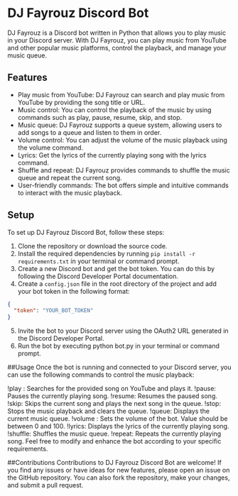# DJ Fayrouz Discord Bot

DJ Fayrouz is a Discord bot written in Python that allows you to play music in your Discord server. With DJ Fayrouz, you can play music from YouTube and other popular music platforms, control the playback, and manage your music queue.

## Features

- Play music from YouTube: DJ Fayrouz can search and play music from YouTube by providing the song title or URL.
- Music control: You can control the playback of the music by using commands such as play, pause, resume, skip, and stop.
- Music queue: DJ Fayrouz supports a queue system, allowing users to add songs to a queue and listen to them in order.
- Volume control: You can adjust the volume of the music playback using the volume command.
- Lyrics: Get the lyrics of the currently playing song with the lyrics command.
- Shuffle and repeat: DJ Fayrouz provides commands to shuffle the music queue and repeat the current song.
- User-friendly commands: The bot offers simple and intuitive commands to interact with the music playback.

## Setup

To set up DJ Fayrouz Discord Bot, follow these steps:

1. Clone the repository or download the source code.
2. Install the required dependencies by running `pip install -r requirements.txt` in your terminal or command prompt.
3. Create a new Discord bot and get the bot token. You can do this by following the Discord Developer Portal documentation.
4. Create a `config.json` file in the root directory of the project and add your bot token in the following format:

```json
{
  "token": "YOUR_BOT_TOKEN"
}
```

5. Invite the bot to your Discord server using the OAuth2 URL generated in the Discord Developer Portal.
6. Run the bot by executing python bot.py in your terminal or command prompt.

##Usage
Once the bot is running and connected to your Discord server, you can use the following commands to control the music playback:

!play <song>: Searches for the provided song on YouTube and plays it.
!pause: Pauses the currently playing song.
!resume: Resumes the paused song.
!skip: Skips the current song and plays the next song in the queue.
!stop: Stops the music playback and clears the queue.
!queue: Displays the current music queue.
!volume <value>: Sets the volume of the bot. Value should be between 0 and 100.
!lyrics: Displays the lyrics of the currently playing song.
!shuffle: Shuffles the music queue.
!repeat: Repeats the currently playing song.
Feel free to modify and enhance the bot according to your specific requirements.

##Contributions
Contributions to DJ Fayrouz Discord Bot are welcome! If you find any issues or have ideas for new features, please open an issue on the GitHub repository. You can also fork the repository, make your changes, and submit a pull request.
